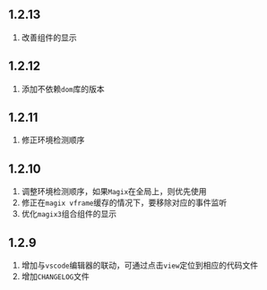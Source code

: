 ## 1.2.13
1. 改善组件的显示

## 1.2.12
1. 添加不依赖`dom`库的版本

## 1.2.11
1. 修正环境检测顺序

## 1.2.10
1. 调整环境检测顺序，如果`Magix`在全局上，则优先使用
2. 修正在`magix vframe`缓存的情况下，要移除对应的事件监听
3. 优化`magix3`组合组件的显示

## 1.2.9
1. 增加与`vscode`编辑器的联动，可通过点击`view`定位到相应的代码文件
2. 增加`CHANGELOG`文件